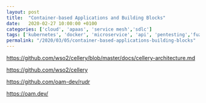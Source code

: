 ```yaml
---
layout: post
title:  "Container-based Applications and Building Blocks"
date:   2020-02-27 10:00:00 +0100
categories: ['cloud', 'apaas', 'service mesh','sdlc'] 
tags: ['kubernetes', 'docker', 'microservice', 'api', 'pentesting','fuzzing']
permalink: "/2020/03/05/container-based-applications-building-blocks"
---
```




https://github.com/wso2/cellery/blob/master/docs/cellery-architecture.md

https://github.com/wso2/cellery

https://github.com/oam-dev/rudr

https://oam.dev/


